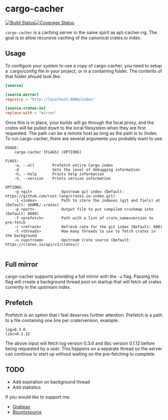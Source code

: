 # cargo-cacher

[![Build Status](https://travis-ci.org/ChrisMacNaughton/cargo-cacher.svg?branch=master)](https://travis-ci.org/ChrisMacNaughton/cargo-cacher)[![Coverage Status](https://coveralls.io/repos/github/ChrisMacNaughton/cargo-cacher/badge.svg?branch=master)](https://coveralls.io/github/ChrisMacNaughton/cargo-cacher?branch=master)

`cargo-cacher` is a caching server in the same spirit as apt-cacher-ng. The goal is to allow recursive caching of the canonical crates.io index.

## Usage

To configure your system to use a copy of cargo-cacher, you need to setup a .cargo/config file in your project, or in a containing folder. The contents of that folder should look like:

```toml
[source]

[source.mirror]
registry = "http://localhost:8080/index"

[source.crates-io]
replace-with = "mirror"
```

Once this is in place, your builds will go through the local proxy, and the crates will be pulled down to the local filesystem when they are first requested. The path can be a remote host as long as the path is to /index. To run cargo-cacher, there are several arguments you probably want to use:

```
USAGE:
    cargo-cacher [FLAGS] [OPTIONS]

FLAGS:
    -a, --all        Prefetch entire Cargo index
    -d               Sets the level of debugging information
    -h, --help       Prints help information
    -V, --version    Prints version information

OPTIONS:
    -g <git>             Upstream git index (Default: https://github.com/rust-lang/crates.io-index.git)
    -i <index>           Path to store the indexes (git and fiels) at (Default: $HOME/.crates)
    -p <port>            Output file to put compiled crushmap into (Default: 8080)
    -f <prefetch>        Path with a list of crate_name=version to pre-fetch
    -r <refresh>         Refresh rate for the git index (Default: 600)
    -t <threads>         How many threads to use to fetch crates in the background
    -u <upstream>        Upstream Crate source (Default: https://crates.io/api/v1/crates/)


```

## Full mirror

cargo-cacher supports providing a full mirror with the `-a` flag. Passing this flag will create a background thread pool on startup that will fetch all crates currently in the upstream index.

## Prefetch

Prefetch is an option that I feel deserves further attention. Prefetch is a path to a file containing one line per crate/version, example:

```
log=0.3.6
libc=0.1.12
```

The above input will fetch log version 0.3.6 and libc version 0.1.12 before being requested by a user. This happens on a separate thread so the server can continue to start up without waiting on the pre-fetching to complete.

## TODO

- Add expiration on background thread
- Add statistics

If you would like to support me:

- [Gratipay](https://gratipay.com/~IceyEC/)
- [Bountysource](https://www.bountysource.com/teams/iceyec)

